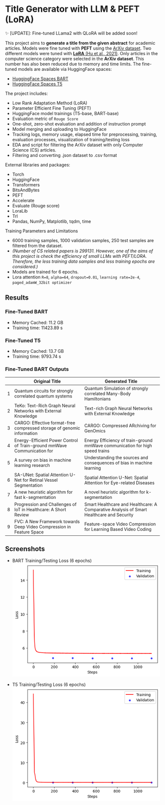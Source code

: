 
# Title Generator with LLM & PEFT (LoRA)

✨ [UPDATE]: Fine-tuned LLama2 with QLoRA will be added soon!

This project aims to **generate a title from the given abstract** for academic articles. Models were fine tuned with **PEFT** using the [ArXiv dataset](https://www.kaggle.com/datasets/Cornell-University/arxiv). Two different models were tuned with [**LoRA** (Hu et al., 2021)](https://arxiv.org/abs/2106.09685). Only articles in the computer science category were selected in the **ArXiv dataset**. This number has also been reduced due to memory and time limits. The fine-tuned models are available via HuggingFace spaces:

- [HuggingFace Spaces BART](https://huggingface.co/robuno/title-generation-bart-6000-v2-1)
- [HuggingFace Spaces T5](https://huggingface.co/robuno/title-generation-t5base-6000-v2-1)


The project includes:
- Low Rank Adaptation Method (LoRA)
- Parameter Efficient Fine Tuning (PEFT)
- HuggingFace model trainings (T5-base, BART-base)
- Evaluation metric of `Rouge Score`
- One-shot, zero-shot evaluation and addition of instruction prompt
- Model merging and uploading to HuggingFace
- Tracking logs, memory usage, elapsed time for preprocessing, training, evaluation processes, visualization of training/testing loss
- EDA and script for filtering the ArXiv dataset with only Computer Science (CS) articles. 
- Filtering and converting .json dataset to .csv format

External libraries and packages:
- Torch
- HuggingFace
- Transformers
- BitsAndBytes
- PEFT
- Accelerate
- Evaluate (Rouge score)
- LoraLib
- Trl
- Pandas, NumPy, Matplotlib, tqdm, time

Training Parameters and Limitations
- 6000 training samples, 1000 validation samples, 250 test samples are filtered from the dataset.
- *(Number of CS related papers is 299131. However, one of the aims of this project is check the efficiency of small LLMs with PEFT/LORA. Therefore, the less training data samples and less training epochs are considered.)*
- Models are trained for 6 epochs.
- Lora attention `R=8`, `alpha=64`, `dropout=0.01`, `learning rate=2e-4`, `paged_adamW_32bit optimizer` 



## Results

### Fine-Tuned BART 
- Memory Cached: 11.2 GB
- Training time: 11423.89 s
### Fine-Tuned T5 
- Memory Cached: 13.7 GB
- Training time: 9793.74 s


### Fine-Tuned BART Outputs

|   | Original Title                                                          | Generated Title                                                                          |
|---|-------------------------------------------------------------------------|------------------------------------------------------------------------------------------|
| 1 | Quantum circuits for strongly correlated quantum systems                | Quantum Simulation of strongly correlated Many-Body Hamiltonians                         |
| 2 | TeKo: Text-Rich Graph Neural Networks with External Knowledge           | Text-rich Graph Neural Networks with External Knowledge                                  |
| 3 | CARGO: Effective format-free compressed storage of genomic information  | CARGO: Compressed ARchiving for GenOmics                                                 |
| 4 | Energy-Efficient Power Control of Train-ground mmWave Communication for | Energy Efficiency of train-ground mmWave communication for high speed trains             |
| 5 | A survey on bias in machine learning research                           | Understanding the sources and consequences of bias in machine learning                   |
| 6 | SA-UNet: Spatial Attention U-Net for Retinal Vessel Segmentation        | Spatial Attention U-Net: Spatial Attention for Eye-related Diseases                      |
| 7 | A new heuristic algorithm for fast k-segmentation                       | A novel heuristic algorithm for k-segmentation                                           |
| 8 | Progression and Challenges of IoT in Healthcare: A Short Review         | Smart Healthcare and Healthcare: A Comparative Analysis of Smart Healthcare and Security |
| 9 | FVC: A New Framework towards Deep Video Compression in Feature Space    | Feature-space Video Compression for Learning Based Video Coding                          |


## Screenshots
- BART Training/Testing Loss (6 epochs)
![BART Training/Testing Loss (6 epochs)](https://raw.githubusercontent.com/robuno/Title-Generator-with-LLM-PEFT/main/output/bart_6000_cs_abs.png)

- T5 Training/Testing Loss (6 epochs)
![T5 Training/Testing Loss (6 epochs)](https://raw.githubusercontent.com/robuno/Title-Generator-with-LLM-PEFT/main/output/t5_6000_cs_Abs.png)


  
